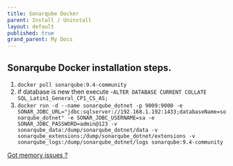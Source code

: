 ```yaml
---
title: Sonarqube Docker
parent: Install / Uninstall
layout: default
published: true
grand_parent: My Docs
---
```



## Sonarqube Docker installation steps.

1. ```docker pull sonarqube:9.4-community```
1. if database is new then execute -```ALTER DATABASE CURRENT COLLATE SQL_Latin1_General_CP1_CS_AS;``` 
1. ```docker run -d --name sonarqube_dotnet -p 9009:9000 -e SONAR_JDBC_URL="jdbc:sqlserver://192.168.1.192:1433;databaseName=sonarqube_dotnet" -e SONAR_JDBC_USERNAME=sa -e SONAR_JDBC_PASSWORD=admin@123 -v sonarqube_data:/dump/sonarqube_dotnet/data -v sonarqube_extensions:/dump/sonarqube_dotnet/extensions -v sonarqube_logs:/dump/sonarqube_dotnet/logs sonarqube:9.4-community```

[Got memory issues ?](https://stackoverflow.com/a/66547784/3465753)